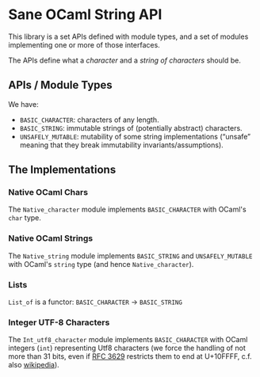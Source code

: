 
Sane OCaml String API
=====================


This library is a set APIs defined with module types, and a set of
modules implementing one or more of those interfaces.

The APIs define what a *character* and a *string of characters* should
be.

APIs / Module Types
-------------------

We have:

- `BASIC_CHARACTER`: characters of any length.
- `BASIC_STRING`: immutable strings of (potentially abstract) characters.
- `UNSAFELY_MUTABLE`: mutability of some string implementations
  (“unsafe” meaning that they break immutability
  invariants/assumptions).

The Implementations
-------------------

### Native OCaml Chars

The `Native_character` module implements `BASIC_CHARACTER` with
OCaml's `char` type.

### Native OCaml Strings

The `Native_string` module implements `BASIC_STRING` and
`UNSAFELY_MUTABLE` with OCaml's `string` type (and hence
`Native_character`).

### Lists

`List_of` is a functor: `BASIC_CHARACTER` → `BASIC_STRING`

### Integer UTF-8 Characters

The `Int_utf8_character` module implements `BASIC_CHARACTER` with
OCaml integers (`int`) representing Utf8 characters (we force the
handling of not more than 31 bits, even if [RFC 3629][RFC3629]
restricts them to end at U+10FFFF, c.f. also
[wikipedia][wikipedia:UTF-8]).

[wikipedia:UTF-8]: http://en.wikipedia.org/wiki/UTF-8
[RFC3629]: http://tools.ietf.org/html/rfc3629
